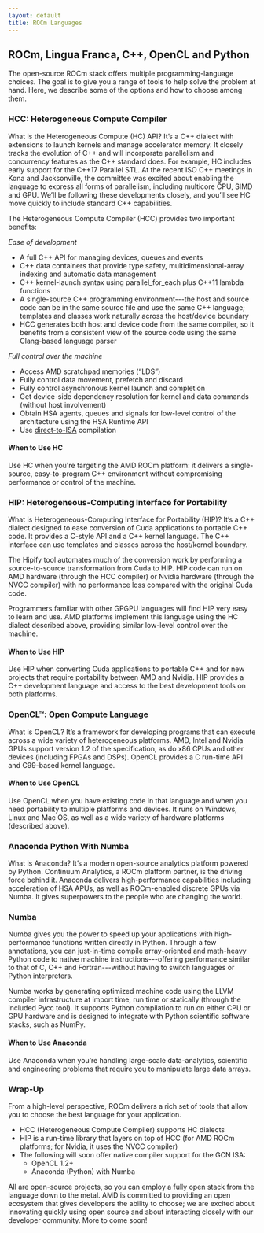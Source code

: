 ```yaml
---
layout: default
title: ROCm Languages
---
```


## ROCm, Lingua Franca,  C++, OpenCL and Python

The open-source ROCm stack offers multiple programming-language
choices. The goal is to give you a range of tools to help solve the
problem at hand. Here, we describe some of the options and how to
choose among them.

### HCC: Heterogeneous Compute Compiler

What is the Heterogeneous Compute (HC) API? It’s a C++ dialect with
extensions to launch kernels and manage accelerator memory. It closely
tracks the evolution of C++ and will incorporate parallelism and
concurrency features as the C++ standard does. For example, HC
includes early support for the C++17 Parallel STL. At the recent ISO
C++ meetings in Kona and Jacksonville, the committee was excited about
enabling the language to express all forms of parallelism, including
multicore CPU, SIMD and GPU. We’ll be following these developments
closely, and you’ll see HC move quickly to include standard C++
capabilities.

The Heterogeneous Compute Compiler (HCC) provides two important
benefits:

*Ease of development*

 * A full C++ API for managing devices, queues and events
 * C++ data containers that provide type safety,
   multidimensional-array indexing and automatic data management
 * C++ kernel-launch syntax using parallel_for_each plus C++11 lambda
   functions
 * A single-source C++ programming environment---the host and source
   code can be in the same source file and use the same C++ language;
   templates and classes work naturally across the host/device
   boundary
 * HCC generates both host and device code from the same compiler, so
   it benefits from a consistent view of the source code using the
   same Clang-based language parser

*Full control over the machine*

 * Access AMD scratchpad memories (“LDS”)
 * Fully control data movement, prefetch and discard
 * Fully control asynchronous kernel launch and completion
 * Get device-side dependency resolution for kernel and data commands (without host involvement)
 * Obtain HSA agents, queues and signals for low-level control of the architecture using the HSA Runtime API
 * Use [direct-to-ISA](https://github.com/RadeonOpenCompute/HCC-Native-GCN-ISA) compilation

#### When to Use HC

Use HC when you're targeting the AMD ROCm platform: it delivers a single-source, easy-to-program C++ environment without compromising
performance or control of the machine.

### HIP: Heterogeneous-Computing Interface for Portability

What is Heterogeneous-Computing Interface for Portability (HIP)? It’s
a C++ dialect designed to ease conversion of Cuda applications to
portable C++ code. It provides a C-style API and a C++ kernel
language. The C++ interface can use templates and classes across the
host/kernel boundary.

The Hipify tool automates much of the conversion work by performing a
source-to-source transformation from Cuda to HIP. HIP code can run on
AMD hardware (through the HCC compiler) or Nvidia hardware (through
the NVCC compiler) with no performance loss compared with the original
Cuda code.

Programmers familiar with other GPGPU languages will find HIP very
easy to learn and use. AMD platforms implement this language using the
HC dialect described above, providing similar low-level control over
the machine.

#### When to Use HIP

Use HIP when converting Cuda applications to portable C++ and for new
projects that require portability between AMD and Nvidia. HIP provides
a C++ development language and access to the best development tools on
both platforms.

### OpenCL™: Open Compute Language

What is OpenCL? It’s a framework for developing programs that can
execute across a wide variety of heterogeneous platforms. AMD, Intel
and Nvidia GPUs support version 1.2 of the specification, as do x86
CPUs and other devices (including FPGAs and DSPs). OpenCL provides a C
run-time API and C99-based kernel language.

#### When to Use OpenCL

Use OpenCL when you have existing code in that language and when you
need portability to multiple platforms and devices. It runs on
Windows, Linux and Mac OS, as well as a wide variety of hardware
platforms (described above).

### Anaconda Python With Numba

What is Anaconda? It’s a modern open-source analytics platform powered
by Python. Continuum Analytics, a ROCm platform partner,  is the
driving force behind it. Anaconda delivers high-performance
capabilities including acceleration of HSA APUs, as well as
ROCm-enabled discrete GPUs via Numba. It gives superpowers to the
people who are changing the world.

### Numba

Numba gives you the power to speed up your applications with
high-performance functions written directly in Python. Through a few
annotations, you can just-in-time compile array-oriented and
math-heavy Python code to native machine instructions---offering
performance similar to that of C, C++ and Fortran---without having to
switch languages or Python interpreters.

Numba works by generating optimized machine code using the LLVM
compiler infrastructure at import time, run time or statically
(through the included Pycc tool). It supports Python compilation to
run on either CPU or GPU hardware and is designed to integrate with
Python scientific software stacks, such as NumPy.

#### When to Use Anaconda

Use Anaconda when you’re handling large-scale data-analytics,
scientific and engineering problems that require you to manipulate
large data arrays.

### Wrap-Up

From a high-level perspective, ROCm delivers a rich set of tools that
allow you to choose the best language for your application.

 * HCC (Heterogeneous Compute Compiler) supports HC dialects
 * HIP is a run-time library that layers on top of HCC (for AMD ROCm platforms; for Nvidia, it uses the NVCC compiler)
 * The following will soon offer native compiler support for the GCN ISA:
    * OpenCL 1.2+
    * Anaconda (Python) with Numba

All are open-source projects, so you can employ a fully open stack
from the language down to the metal. AMD is committed to providing an
open ecosystem that gives developers the ability to choose; we are
excited about innovating quickly using open source and about
interacting closely with our developer community. More to come soon!
